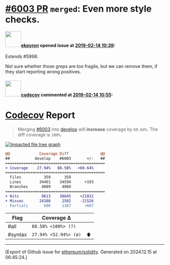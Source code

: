 # [\#6003 PR](https://github.com/ethereum/solidity/pull/6003) `merged`: Even more style checks.

#### <img src="https://avatars.githubusercontent.com/u/1347491?v=4" width="50">[ekpyron](https://github.com/ekpyron) opened issue at [2019-02-14 10:39](https://github.com/ethereum/solidity/pull/6003):

Extends #5998.

Not sure whether those greps are too fragile, but we can remove them, if they start reporting wrong positives.

#### <img src="https://avatars.githubusercontent.com/in/254?v=4" width="50">[codecov](https://github.com/apps/codecov) commented at [2019-02-14 10:55](https://github.com/ethereum/solidity/pull/6003#issuecomment-463583998):

# [Codecov](https://codecov.io/gh/ethereum/solidity/pull/6003?src=pr&el=h1) Report
> Merging [#6003](https://codecov.io/gh/ethereum/solidity/pull/6003?src=pr&el=desc) into [develop](https://codecov.io/gh/ethereum/solidity/commit/f003696d7e0e4a1bbe884208db1d651c08cfb01c?src=pr&el=desc) will **increase** coverage by `60.64%`.
> The diff coverage is `100%`.

[![Impacted file tree graph](https://codecov.io/gh/ethereum/solidity/pull/6003/graphs/tree.svg?width=650&token=87PGzVEwU0&height=150&src=pr)](https://codecov.io/gh/ethereum/solidity/pull/6003?src=pr&el=tree)

```diff
@@             Coverage Diff              @@
##           develop    #6003       +/-   ##
============================================
+ Coverage    27.94%   88.58%   +60.64%     
============================================
  Files          359      359               
  Lines        34401    34594      +193     
  Branches      4089     4089               
============================================
+ Hits          9613    30645    +21032     
+ Misses       24108     2582    -21526     
- Partials       680     1367      +687
```

| Flag | Coverage Δ | |
|---|---|---|
| #all | `88.58% <100%> (?)` | |
| #syntax | `27.94% <52.94%> (ø)` | :arrow_up: |


-------------------------------------------------------------------------------



[Export of Github issue for [ethereum/solidity](https://github.com/ethereum/solidity). Generated on 2024.12.15 at 06:45:24.]
